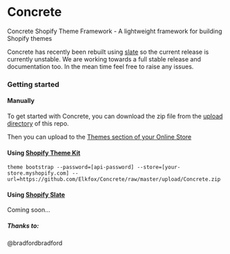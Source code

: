 # Concrete

Concrete Shopify Theme Framework - A lightweight framework for building Shopify themes

Concrete has recently been rebuilt using [slate](https://shopify.github.io/slate/) so the current release is currently unstable. We are working towards a full stable release and documentation too. In the mean time feel free to raise any issues.

### Getting started

#### Manually

To get started with Concrete, you can download the zip file from the [upload directory](https://github.com/Elkfox/Concrete/tree/master/upload) of this repo. 

Then you can upload to the [Themes section of your Online Store](https://www.shopify.com/admin/themes)

#### Using [Shopify Theme Kit](https://shopify.github.io/themekit/) 

`theme bootstrap --password=[api-password] --store=[your-store.myshopify.com] --url=https://github.com/Elkfox/Concrete/raw/master/upload/Concrete.zip`

#### Using [Shopify Slate](https://shopify.github.io/slate/)

Coming soon...

##### Thanks to:
@bradfordbradford
